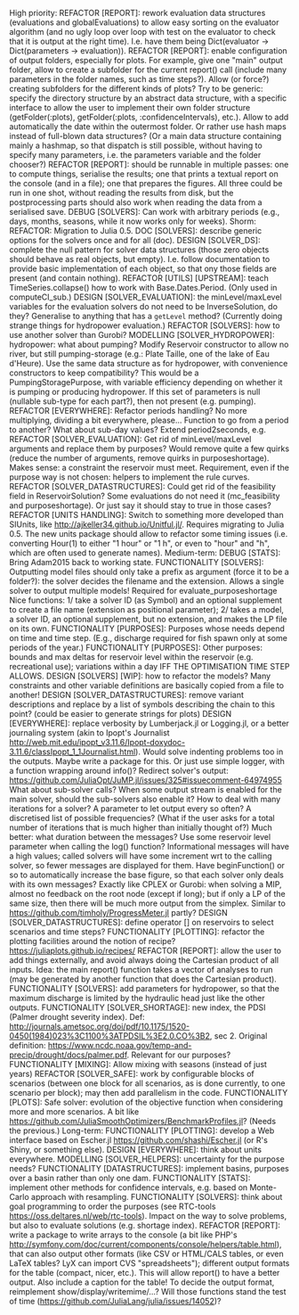 High priority:
    REFACTOR [REPORT]: rework evaluation data structures (evaluations and globalEvaluations) to allow easy sorting on the evaluator algorithm (and no ugly loop over loop with test on the evaluator to check that it is output at the right time). I.e. have them being Dict(evaluator -> Dict(parameters -> evaluation)).
    REFACTOR [REPORT]: enable configuration of output folders, especially for plots. For example, give one "main" output folder, allow to create a subfolder for the current report() call (include many parameters in the folder names, such as time steps?). Allow (or force?) creating subfolders for the different kinds of plots?                Try to be generic: specify the directory structure by an abstract data structure, with a specific interface to allow the user to implement their own folder structure (getFolder(:plots), getFolder(:plots, :confidenceIntervals), etc.).            Allow to add automatically the date within the outermost folder.                   Or rather use hash maps instead of full-blown data structures? (Or a main data structure containing mainly a hashmap, so that dispatch is still possible, without having to specify many parameters, i.e. the parameters variable and the folder chooser?)
    REFACTOR [REPORT]: should be runnable in multiple passes: one to compute things, serialise the results; one that prints a textual report on the console (and in a file); one that prepares the figures. All three could be run in one shot, without reading the results from disk, but the postprocessing parts should also work when reading the data from a serialised save.
    DEBUG [SOLVERS]: Can work with arbitrary periods (e.g., days, months, seasons, while it now works only for weeks). 
Shorm:
    REFACTOR: Migration to Julia 0.5.
    DOC [SOLVERS]: describe generic options for the solvers once and for all (doc).
    DESIGN [SOLVER_DS]: complete the null pattern for solver data structures (those zero objects should behave as real objects, but empty). I.e. follow documentation to provide basic implementation of each object, so that ony those fields are present (and contain nothing).
    REFACTOR [UTILS] [UPSTREAM]: teach TimeSeries.collapse() how to work with Base.Dates.Period. (Only used in computeCI_sub.)
    DESIGN [SOLVER_EVALUATION]: the minLevel/maxLevel variables for the evaluation solvers do not need to be InverseSolution, do they? Generalise to anything that has a `getLevel` method? (Currently doing strange things for hydropower evaluation.)
    REFACTOR [SOLVERS]: how to use another solver than Gurobi?
    MODELLING [SOLVER_HYDROPOWER]: hydropower: what about pumping? Modify Reservoir constructor to allow no river, but still pumping-storage (e.g.: Plate Taille, one of the lake of Eau d'Heure).     Use the same data structure as for hydropower, with convenience constructors to keep compatibility? This would be a PumpingStoragePurpose, with variable efficiency depending on whether it is pumping or producing hydropower. If this set of parameters is null (nullable sub-type for each part?), then not present (e.g. pumping).
    REFACTOR [EVERYWHERE]: Refactor periods handling? No more multiplying, dividing a bit everywhere, please... Function to go from a period to another? What about sub-day values?      Extend period2seconds, e.g.
    REFACTOR [SOLVER_EVALUATION]: Get rid of minLevel/maxLevel arguments and replace them by purposes? Would remove quite a few quirks (reduce the number of arguments, remove quirks in purposeshortage). Makes sense: a constraint the reservoir must meet.                   Requirement, even if the purpose way is not chosen: helpers to implement the rule curves.
    REFACTOR [SOLVER_DATASTRUCTURES]: Could get rid of the feasibility field in ReservoirSolution? Some evaluations do not need it (mc_feasibility and purposeshortage). Or just say it should stay to true in those cases?
    REFACTOR [UNITS HANDLING]: Switch to something more developed than SIUnits, like http://ajkeller34.github.io/Unitful.jl/. Requires migrating to Julia 0.5.                        The new units package should allow to refactor some timing issues (i.e. converting Hour(1) to either "1 hour" or "1 h", or even to "hour" and "h", which are often used to generate names).
Medium-term:
    DEBUG [STATS]: Bring Adam2015 back to working state.
    FUNCTIONALITY [SOLVERS]: Outputting model files should only take a prefix as argument (force it to be a folder?): the solver decides the filename and the extension. Allows a single solver to output multiple models! Required for evaluate_purposeshortage             Nice functions: 1/ take a solver ID (as Symbol) and an optional supplement to create a file name (extension as positional parameter); 2/ takes a model, a solver ID, an optional supplement, but no extension, and makes the LP file on its own.
    FUNCTIONALITY [PURPOSES]: Purposes whose needs depend on time and time step. (E.g., discharge required for fish spawn only at some periods of the year.)
    FUNCTIONALITY [PURPOSES]: Other purposes: bounds and max deltas for reservoir level within the reservoir (e.g. recreational use); variations within a day IFF THE OPTIMISATION TIME STEP ALLOWS.
    DESIGN [SOLVERS] [WIP]: how to refactor the models? Many constraints and other variable definitions are basically copied from a file to another!
    DESIGN [SOLVER_DATASTRUCTURES]: remove variant descriptions and replace by a list of symbols describing the chain to this point? (could be easier to generate strings for plots)
    DESIGN [EVERYWHERE]: replace verbosity by Lumberjack.jl or Logging.jl, or a better journaling system (akin to Ipopt's Journalist http://web.mit.edu/ipopt_v3.11.6/Ipopt-doxydoc-3.11.6/classIpopt_1_1Journalist.html). Would solve indenting problems too in the outputs. Maybe write a package for this.        Or just use simple logger, with a function wrapping around info()? Redirect solver's output: https://github.com/JuliaOpt/JuMP.jl/issues/325#issuecomment-64974955        What about sub-solver calls? When some output stream is enabled for the main solver, should the sub-solvers also enable it?           How to deal with many iterations for a solver? A parameter to let output every so often? A discretised list of possible frequencies? (What if the user asks for a total number of iterations that is much higher than initially thought of?) Much better: what duration between the messages?      Use some reservoir level parameter when calling the log() function? Informational messages will have a high values; called solvers will have some increment wrt to the calling solver, so fewer messages are displayed for them. Have beginFunction() or so to automatically increase the base figure, so that each solver only deals with its own messages? Exactly like CPLEX or Gurobi: when solving a MIP, almost no feedback on the root node (except if long); but if only a LP of the same size, then there will be much more output from the simplex.              Similar to https://github.com/timholy/ProgressMeter.jl partly?
    DESIGN [SOLVER_DATASTRUCTURES]: define operator [] on reservoirs to select scenarios and time steps?
    FUNCTIONALITY [PLOTTING]: refactor the plotting facilities around the notion of recipe? https://juliaplots.github.io/recipes/
    REFACTOR [REPORT]: allow the user to add things externally, and avoid always doing the Cartesian product of all inputs. Idea: the main report() function takes a vector of analyses to run (may be generated by another function that does the Cartesian product).
    FUNCTIONALITY [SOLVERS]: add parameters for hydropower, so that the maximum discharge is limited by the hydraulic head just like the other outputs.
    FUNCTIONALITY [SOLVER_SHORTAGE]: new index, the PDSI (Palmer drought severity index). Def: http://journals.ametsoc.org/doi/pdf/10.1175/1520-0450(1984)023%3C1100%3ATPDSIL%3E2.0.CO%3B2, sec 2. Original definition: https://www.ncdc.noaa.gov/temp-and-precip/drought/docs/palmer.pdf. Relevant for our purposes?
    FUNCTIONALITY [MIXING]: Allow mixing with seasons (instead of just years)
    REFACTOR [SOLVER_SAFE]: work by configurable blocks of scenarios (between one block for all scenarios, as is done currently, to one scenario per block); may then add parallelism in the code.
    FUNCTIONALITY [PLOTS]: Safe solver: evolution of the objective function when considering more and more scenarios. A bit like https://github.com/JuliaSmoothOptimizers/BenchmarkProfiles.jl? (Needs the previous.)
Long-term:
    FUNCTIONALITY [PLOTTING]: develop a Web interface based on Escher.jl https://github.com/shashi/Escher.jl (or R's Shiny, or something else).
    DESIGN [EVERYWHERE]: think about units everywhere.
    MODELLING [SOLVER_HELPERS]: uncertainty for the purpose needs?
    FUNCTIONALITY [DATASTRUCTURES]: implement basins, purposes over a basin rather than only one dam.
    FUNCTIONALITY [STATS]: implement other methods for confidence intervals, e.g. based on Monte-Carlo approach with resampling.
    FUNCTIONALITY [SOLVERS]: think about goal programming to order the purposes (see RTC-tools https://oss.deltares.nl/web/rtc-tools). Impact on the way to solve problems, but also to evaluate solutions (e.g. shortage index).
    REFACTOR [REPORT]: write a package to write arrays to the console (a bit like PHP's http://symfony.com/doc/current/components/console/helpers/table.html), that can also output other formats (like CSV or HTML/CALS tables, or even LaTeX tables? LyX can import CVS "spreadsheets"); different output formats for the table (compact, nicer, etc.). This will allow report() to have a better output. Also include a caption for the table!          To decide the output format, reimplement show/display/writemime/...? Will those functions stand the test of time (https://github.com/JuliaLang/julia/issues/14052)?